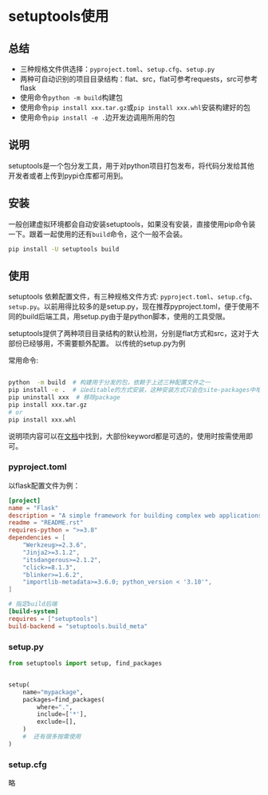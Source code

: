# setuptools使用


## 总结

- 三种规格文件供选择：`pyproject.toml`、`setup.cfg`、`setup.py`
- 两种可自动识别的项目目录结构：flat、src，flat可参考requests，src可参考flask
- 使用命令`python -m build`构建包
- 使用命令`pip install xxx.tar.gz`或`pip install xxx.whl`安装构建好的包
- 使用命令`pip install -e .`边开发边调用所用的包


## 说明

setuptools是一个包分发工具，用于对python项目打包发布，将代码分发给其他开发者或者上传到pypi仓库都可用到。


## 安装

一般创建虚拟环境都会自动安装setuptools，如果没有安装，直接使用pip命令装一下。跟着一起使用的还有`build`命令，这个一般不会装。

```sh
pip install -U setuptools build

```

## 使用

setuptools 依赖配置文件，有三种规格文件方式: `pyproject.toml`、`setup.cfg`、`setup.py`。以前用得比较多的是setup.py，现在推荐pyproject.toml，便于使用不同的build后端工具，用setup.py由于是python脚本，使用的工具受限。

setuptools提供了两种项目目录结构的默认检测，分别是flat方式和src，这对于大部份已经够用，不需要额外配置。
以传统的setup.py为例

常用命令:

```sh

python  -m build  # 构建用于分发的包，依赖于上述三种配置文件之一
pip install -e .  # 以editable的方式安装，这种安装方式只会在site-packages中增加一个软链到当前文件夹，使得可以边开发边使用这个包
pip uninstall xxx  # 移除package
pip install xxx.tar.gz
# or
pip install xxx.whl

```

说明项内容可以在[文档](https://setuptools.pypa.io/en/latest/references/keywords.html)中找到，大部份keyword都是可选的，使用时按需使用即可。


### pyproject.toml

以flask配置文件为例：

```toml
[project]
name = "Flask"
description = "A simple framework for building complex web applications."
readme = "README.rst"
requires-python = ">=3.8"
dependencies = [
    "Werkzeug>=2.3.6",
    "Jinja2>=3.1.2",
    "itsdangerous>=2.1.2",
    "click>=8.1.3",
    "blinker>=1.6.2",
    "importlib-metadata>=3.6.0; python_version < '3.10'",
]

# 指定build后端
[build-system]
requires = ["setuptools"]
build-backend = "setuptools.build_meta"


```
### setup.py

```py
from setuptools import setup, find_packages


setup(
    name="mypackage",
	packages=find_packages(
		where=".",
		include=['*'],
		exclude=[],
	)
    #  还有很多按需使用
)

```

### setup.cfg

略


